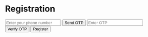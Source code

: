 <html lang="en">
<head>
    <meta charset="UTF-8">
    <meta name="viewport" content="width=device-width, initial-scale=1.0">
    <title>Registration Page</title>
    <!-- Include necessary CSS and JavaScript libraries here -->
</head>
<body>
    <div id="registration-form">
        <h1>Registration</h1>
        <input type="text" id="phoneNumber" placeholder="Enter your phone number">
        <button id="sendOTP">Send OTP</button>
        <input type="text" id="otp" placeholder="Enter OTP">
        <button id="verifyOTP">Verify OTP</button>
        <button id="register">Register</button>
    </div>
    <script src="main.js"></script>
</body>
</html>
